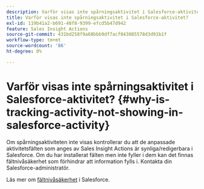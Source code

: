 ```yaml
---
description: Varför visas inte spårningsaktivitet i Salesforce-aktivitet? - Marketo Docs - produktdokumentation
title: Varför visas inte spårningsaktivitet i Salesforce-aktivitet?
exl-id: 119b41a2-b691-48f8-9399-efcd5b47d942
feature: Sales Insight Actions
source-git-commit: 431bd258f9a68bbb9df7acf043085578d3d91b1f
workflow-type: tm+mt
source-wordcount: '86'
ht-degree: 0%

---
```


# Varför visas inte spårningsaktivitet i Salesforce-aktivitet? {#why-is-tracking-activity-not-showing-in-salesforce-activity}

Om spårningsaktiviteten inte visas kontrollerar du att de anpassade aktivitetsfälten som anges av Sales Insight Actions är synliga/redigerbara i Salesforce. Om du har installerat fälten men inte fyller i dem kan det finnas fältnivåsäkerhet som förhindrar att information fylls i. Kontakta din Salesforce-administratör.

Läs mer om [fältnivåsäkerhet](https://help.salesforce.com/articleView?id=admin_fls.htm&amp;type=5) i Salesforce.
